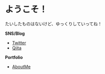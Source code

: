 # ようこそ！
たいしたものはないけど、ゆっくりしていってね！

**SNS/Blog**

- [Twitter](https://twitter.com/dojyorin)
- [Qiita](https://qiita.com/dojyorin)

**Portfolio**

- [AboutMe](https://dojyorin.github.io/profile)